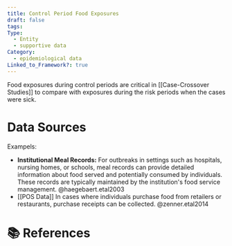 ```yaml
---
title: Control Period Food Exposures
draft: false
tags: 
Type:
  - Entity
  - supportive data
Category:
  - epidemiological data
Linked_to_Framework?: true
---
```

Food exposures during control periods are critical in [[Case-Crossover Studies]] to compare with exposures during the risk periods when the cases were sick. 

# Data Sources 
Exampels: 
- **Institutional Meal Records:** For outbreaks in settings such as hospitals, nursing homes, or schools, meal records can provide detailed information about food served and potentially consumed by individuals. These records are typically maintained by the institution's food service management. @haegebaert.etal2003
- [[POS Data]] In cases where individuals purchase food from retailers or restaurants, purchase receipts can be collected. @zenner.etal2014

# 📚 References
